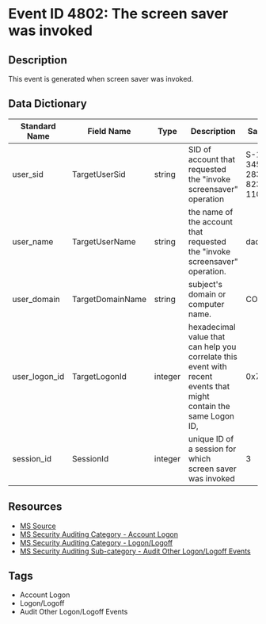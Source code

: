 # Event ID 4802: The screen saver was invoked

## Description
This event is generated when screen saver was invoked.

## Data Dictionary
|Standard Name|Field Name|Type|Description|Sample Value|
|---|---|---|---|---|
|user_sid|TargetUserSid|string|SID of account that requested the "invoke screensaver" operation|S-1-5-21-3457937927-2839227994-823803824-1104|
|user_name|TargetUserName|string|the name of the account that requested the "invoke screensaver" operation.|dadmin|
|user_domain|TargetDomainName|string|subject's domain or computer name.|CONTOSO|
|user_logon_id|TargetLogonId|integer|hexadecimal value that can help you correlate this event with recent events that might contain the same Logon ID,|0x759a9|
|session_id|SessionId|integer|unique ID of a session for which screen saver was invoked|3|

## Resources
* [MS Source](https://github.com/MicrosoftDocs/windows-itpro-docs/blob/master/windows/security/threat-protection/auditing/event-4802.md)
* [MS Security Auditing Category - Account Logon](https://docs.microsoft.com/en-us/windows/security/threat-protection/auditing/advanced-security-audit-policy-settings#account-logon)
* [MS Security Auditing Category - Logon/Logoff](https://docs.microsoft.com/en-us/windows/security/threat-protection/auditing/advanced-security-audit-policy-settings#logonlogoff)
* [MS Security Auditing Sub-category - Audit Other Logon/Logoff Events](https://github.com/MicrosoftDocs/windows-itpro-docs/tree/master/windows/security/threat-protection/auditing/audit-other-logon/logoff-events.md)

## Tags
* Account Logon
* Logon/Logoff
* Audit Other Logon/Logoff Events